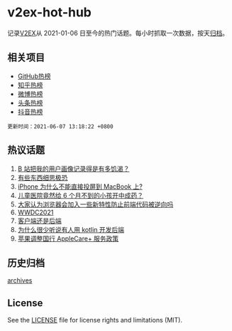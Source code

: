 # v2ex-hot-hub

 记录[V2EX](https://www.v2ex.com/)从 2021-01-06 日至今的热门话题。每小时抓取一次数据，按天[归档](archives)。
 
 ## 相关项目

- [GitHub热榜](https://github.com/snaildev/github-hot-hub)
- [知乎热榜](https://github.com/snaildev/zhihu-hot-hub)
- [微博热榜](https://github.com/snaildev/weibo-hot-hub)
- [头条热榜](https://github.com/snaildev/toutiao-hot-hub)
- [抖音热榜](https://github.com/snaildev/douyin-hot-hub)


 `更新时间：2021-06-07 13:18:22 +0800`

## 热议话题

1. [B 站把我的用户画像记录得是有多饥渴？](https://www.v2ex.com/t/781709)
1. [有些东西细思极恐](https://www.v2ex.com/t/781794)
1. [iPhone 为什么不能直接投屏到 MacBook 上?](https://www.v2ex.com/t/781743)
1. [儿童医院竟然给 6 个月不到的小孩开中成药？](https://www.v2ex.com/t/781819)
1. [大家认为浏览器会加入一些新特性防止前端代码被逆向吗](https://www.v2ex.com/t/781702)
1. [WWDC2021](https://www.v2ex.com/t/781790)
1. [客户端还是后端](https://www.v2ex.com/t/781688)
1. [为什么很少听说有人用 kotlin 开发后端](https://www.v2ex.com/t/781828)
1. [苹果调整国行 AppleCare+ 服务政策](https://www.v2ex.com/t/781791)

## 历史归档

[archives](archives)

## License

See the [LICENSE](LICENSE) file for license rights and limitations (MIT).
